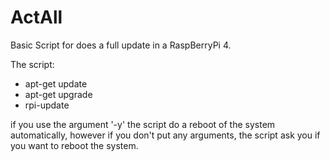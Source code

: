 # ActAll
Basic Script for does a full update in a RaspBerryPi 4.

The script:
- apt-get update
- apt-get upgrade
- rpi-update

if you use the argument '-y' the script do a reboot of the system automatically,
however if you don't put any arguments, the script ask you if you want to reboot the system.
